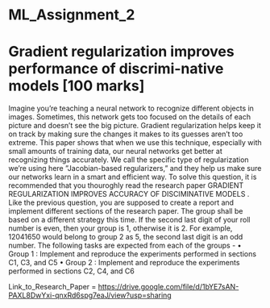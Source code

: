 # ML_Assignment_2
# Gradient regularization improves performance of discrimi-native models [100 marks]
Imagine you’re teaching a neural network to recognize different objects in images. Sometimes, this
network gets too focused on the details of each picture and doesn’t see the big picture. Gradient
regularization helps keep it on track by making sure the changes it makes to its guesses aren’t too
extreme. This paper shows that when we use this technique, especially with small amounts of training
data, our neural networks get better at recognizing things accurately. We call the specific type of
regularization we’re using here ”Jacobian-based regularizers,” and they help us make sure our networks
learn in a smart and efficient way.
To solve this question, it is recommended that you thouroghly read the research paper GRADIENT
REGULARIZATION IMPROVES ACCURACY OF DISCIMINATIVE MODELS . Like the previous
question, you are supposed to create a report and implement different sections of the research paper.
The group shall be based on a different strategy this time. If the second last digit of your roll number
is even, then your group is 1, otherwise it is 2. For example, 12041650 would belong to group 2 as 5,
the second last digit is an odd number.
The following tasks are expected from each of the groups -
• Group 1 : Implement and reproduce the experiments performed in sections C1, C3, and C5
• Group 2 : Implement and reproduce the experiments performed in sections C2, C4, and C6

Link_to_Research_Paper = https://drive.google.com/file/d/1bYE7sAN-PAXL8DwYxi-qnxRd6spg7eaJ/view?usp=sharing
